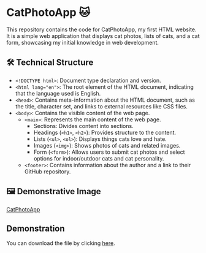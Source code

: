 # CatPhotoApp 🐱

This repository contains the code for CatPhotoApp, my first HTML website. It is a simple web application that displays cat photos, lists of cats, and a cat form, showcasing my initial knowledge in web development.

## 🛠️ Technical Structure

- `<!DOCTYPE html>`: Document type declaration and version.
- `<html lang="en">`: The root element of the HTML document, indicating that the language used is English.
- `<head>`: Contains meta-information about the HTML document, such as the title, character set, and links to external resources like CSS files.
- `<body>`: Contains the visible content of the web page.
  - `<main>`: Represents the main content of the web page.
    - Sections: Divides content into sections.
    - Headings (`<h1>`, `<h2>`): Provides structure to the content.
    - Lists (`<ul>`, `<ol>`): Displays things cats love and hate.
    - Images (`<img>`): Shows photos of cats and related images.
    - Form (`<form>`): Allows users to submit cat photos and select options for indoor/outdoor cats and cat personality.
  - `<footer>`: Contains information about the author and a link to their GitHub repository.

## 🖼️ Demonstrative Image

[CatPhotoApp](https://github.com/leticiaveigacs/catPhotoApp/issues/1#issue-2294056110)

## Demonstration

You can download the file by clicking [here](https://github.com/leticiaveigacs/catPhotoApp).



